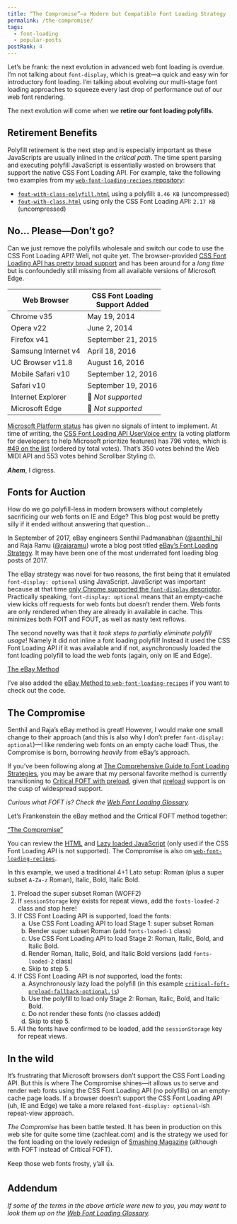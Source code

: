 ```yaml
---
title: “The Compromise”—a Modern but Compatible Font Loading Strategy
permalink: /the-compromise/
tags:
  - font-loading
  - popular-posts
postRank: 4
---
```


<style>
ol ol {
  list-style: lower-alpha;
}
</style>

Let’s be frank: the next evolution in advanced web font loading is overdue. I’m not talking about `font-display`, which is great—a quick and easy win for introductory font loading. I’m talking about evolving our multi-stage font loading approaches to squeeze every last drop of performance out of our web font rendering.

The next evolution will come when we **retire our font loading polyfills**.

## Retirement Benefits

Polyfill retirement is the next step and is especially important as these JavaScripts are usually inlined in the _critical path_. The time spent parsing and executing polyfill JavaScript is essentially wasted on browsers that support the native CSS Font Loading API. For example, take the following two examples from my [`web-font-loading-recipes` repository](https://github.com/zachleat/web-font-loading-recipes):

* [`fout-with-class-polyfill.html`](https://github.com/zachleat/web-font-loading-recipes/blob/master/fout-with-class-polyfill.html) using a polyfill: `8.46 KB` (uncompressed)
* [`fout-with-class.html`](https://github.com/zachleat/web-font-loading-recipes/blob/master/fout-with-class.html) using only the CSS Font Loading API: `2.17 KB` (uncompressed)

## No… Please—Don’t go?

Can we just remove the polyfills wholesale and switch our code to use the CSS Font Loading API? Well, not quite yet. The browser-provided [CSS Font Loading API has pretty broad support](https://caniuse.com/#feat=font-loading) and has been around for a _long time_ but is confoundedly still missing from all available versions of Microsoft Edge.

| Web Browser | CSS Font Loading<br>Support Added |
| - | - |
| Chrome v35 | May 19, 2014 |
| Opera v22 | June 2, 2014 |
| Firefox v41 | September 21, 2015 |
| Samsung Internet v4 | April 18, 2016 |
| UC Browser v11.8 | August 16, 2016 |
| Mobile Safari v10 | September 12, 2016 |
| Safari v10 | September 19, 2016 |
| Internet Explorer | 🚫 _Not supported_ |
| Microsoft Edge | 🚫 _Not supported_ |

[Microsoft Platform status](https://developer.microsoft.com/en-us/microsoft-edge/platform/status/cssfontloadingapi/?q=css%20font%20loading) has given no signals of intent to implement. At time of writing, the [CSS Font Loading API UserVoice entry](https://wpdev.uservoice.com/forums/257854-microsoft-edge-developer/suggestions/6509785-css-font-loading) (a voting platform for developers to help Microsoft prioritize features) has 796 votes, which is [#49 on the list](https://wpdev.uservoice.com/forums/257854-microsoft-edge-developer/filters/top?page=3) (ordered by total votes). That’s 350 votes behind the Web MIDI API and 553 votes behind Scrollbar Styling 🙄.

**_Ahem_**, I digress.

## Fonts for Auction

How do we go polyfill-less in modern browsers without completely sacrificing our web fonts on IE and Edge? This blog post would be pretty silly if it ended without answering that question…

In September of 2017, eBay engineers Senthil Padmanabhan ([@senthil_hi](https://twitter.com/senthil_hi)) and Raja Ramu ([@rajaramu](https://twitter.com/rajaramu)) wrote a blog post titled [eBay’s Font Loading Strategy](https://www.ebayinc.com/stories/blogs/tech/ebays-font-loading-strategy/). It may have been one of the most underrated font loading blog posts of 2017.

The eBay strategy was novel for two reasons, the first being that it emulated `font-display: optional` using JavaScript. JavaScript was important because at that time [only Chrome supported the `font-display` descriptor](https://caniuse.com/#feat=css-font-rendering-controls). Practically speaking, `font-display: optional` means that an empty-cache view kicks off requests for web fonts but doesn’t render them. Web fonts are only rendered when they are already in available in cache. This minimizes both FOIT and FOUT, as well as nasty text reflows.

The second novelty was that it _took steps to partially eliminate polyfill usage_! Namely it did not inline a font loading polyfill! Instead it used the CSS Font Loading API if it was available and if not, asynchronously loaded the font loading polyfill to load the web fonts (again, only on IE and Edge).

<p class="primarylink primarylink-demo"><a href="https://www.zachleat.com/web-fonts/demos/ebay-method.html">The eBay Method</a></p>

I’ve also added the [eBay Method to `web-font-loading-recipes`](https://github.com/zachleat/web-font-loading-recipes#the-ebay-method) if you want to check out the code.

## The Compromise

Senthil and Raja’s eBay method is great! However, I would make one small change to their approach (and this is also why I don’t prefer `font-display: optional`)—I like rendering web fonts on an empty cache load! Thus, the Compromise is born, borrowing _heavily_ from eBay’s approach.

If you’ve been following along at [The Comprehensive Guide to Font Loading Strategies](/web/comprehensive-webfonts/), you may be aware that my personal favorite method is currently transitioning to [Critical FOFT with preload](/web/comprehensive-webfonts/#critical-foft-preload), given that [preload](https://caniuse.com/#feat=link-rel-preload) support is on the cusp of widespread support.

_Curious what FOFT is? Check the [Web Font Loading Glossary](/web/webfont-glossary/)._

Let’s Frankenstein the eBay method and the Critical FOFT method together:

<p class="primarylink primarylink-demo"><a href="https://www.zachleat.com/web-fonts/demos/critical-foft-preload-fallback-optional.html">“The Compromise”</a></p>

You can review the [HTML](https://github.com/zachleat/web-font-loading-recipes/blob/master/critical-foft-preload-fallback-optional.html) and [Lazy loaded JavaScript](https://github.com/zachleat/web-font-loading-recipes/blob/master/critical-foft-preload-fallback-optional.js) (only used if the CSS Font Loading API is not supported). The Compromise is also on [`web-font-loading-recipes`](https://github.com/zachleat/web-font-loading-recipes#the-compromise-critical-foft-with-preload-with-a-polyfill-fallback-emulating-font-display-optional).

In this example, we used a traditional 4+1 Lato setup: Roman (plus a super subset `A-Za-z` Roman), Italic, Bold, Italic Bold.

1. Preload the super subset Roman (WOFF2)
2. If `sessionStorage` key exists for repeat views, add the `fonts-loaded-2` class and stop here!
3. If CSS Font Loading API is supported, load the fonts:
    1. Use CSS Font Loading API to load Stage 1: super subset Roman
    2. Render super subset Roman (add `fonts-loaded-1` class)
    3. Use CSS Font Loading API to load Stage 2: Roman, Italic, Bold, and Italic Bold.
    4. Render Roman, Italic, Bold, and Italic Bold versions (add `fonts-loaded-2` class)
    5. Skip to step 5.
4. If CSS Font Loading API is _not_ supported, load the fonts:
    1. Asynchronously lazy load the polyfill (in this example [`critical-foft-preload-fallback-optional.js`](https://github.com/zachleat/web-font-loading-recipes/blob/master/critical-foft-preload-fallback-optional.js))
    2. Use the polyfill to load only Stage 2: Roman, Italic, Bold, and Italic Bold.
    3. Do not render these fonts (no classes added)
    4. Skip to step 5.
5. All the fonts have confirmed to be loaded, add the `sessionStorage` key for repeat views.

## In the wild

It’s frustrating that Microsoft browsers don’t support the CSS Font Loading API. But this is where The Compromise shines—it allows us to serve and render web fonts using the CSS Font Loading API (no polyfills) on an empty-cache page loads. If a browser doesn’t support the CSS Font Loading API (uh, IE and Edge) we take a more relaxed `font-display: optional`-ish repeat-view approach.

_The Compromise_ has been battle tested. It has been in production on this web site for quite some time (zachleat.com) and is the strategy we used for the font loading on the lovely redesign of [Smashing Magazine](https://www.smashingmagazine.com/) (although with FOFT instead of Critical FOFT).

Keep those web fonts frosty, y’all 👍.

## Addendum

_If some of the terms in the above article were new to you, you may want to look them up on the [Web Font Loading Glossary](/web/webfont-glossary/)._
